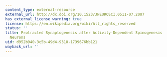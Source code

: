```yaml
---
content_type: external-resource
external_url: http://dx.doi.org/10.1523/JNEUROSCI.0511-07.2007
has_external_license_warning: true
license: https://en.wikipedia.org/wiki/All_rights_reserved
status: ''
title: Protracted Synaptogenesis after Activity-Dependent Spinogenesis in Hippocampal
  Neurons
uid: d952b940-3c5b-49d4-9318-1739676bb121
wayback_url: ''
---
```

